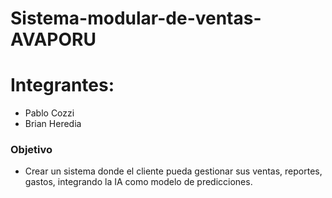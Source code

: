 # Sistema-modular-de-ventas-AVAPORU

# Integrantes: 
- Pablo Cozzi
- Brian Heredia

### Objetivo

- Crear un sistema donde el cliente pueda gestionar sus ventas, reportes, gastos, integrando la IA como modelo de predicciones.